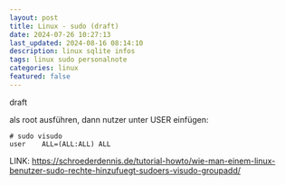 ```yaml
---
layout: post
title: Linux - sudo (draft)
date: 2024-07-26 10:27:13
last_updated: 2024-08-16 08:14:10
description: linux sqlite infos
tags: linux sudo personalnote
categories: linux
featured: false
---
```


draft

als root ausführen, dann nutzer unter USER einfügen:

```
# sudo visudo
user	ALL=(ALL:ALL) ALL
```

LINK:
<a href="https://schroederdennis.de/tutorial-howto/wie-man-einem-linux-benutzer-sudo-rechte-hinzufuegt-sudoers-visudo-groupadd/">
https://schroederdennis.de/tutorial-howto/wie-man-einem-linux-benutzer-sudo-rechte-hinzufuegt-sudoers-visudo-groupadd/</a>
